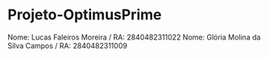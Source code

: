 # Projeto-OptimusPrime

Nome: Lucas Faleiros Moreira / RA: 	2840482311022
Nome: Glória Molina da Silva Campos / RA: 2840482311009